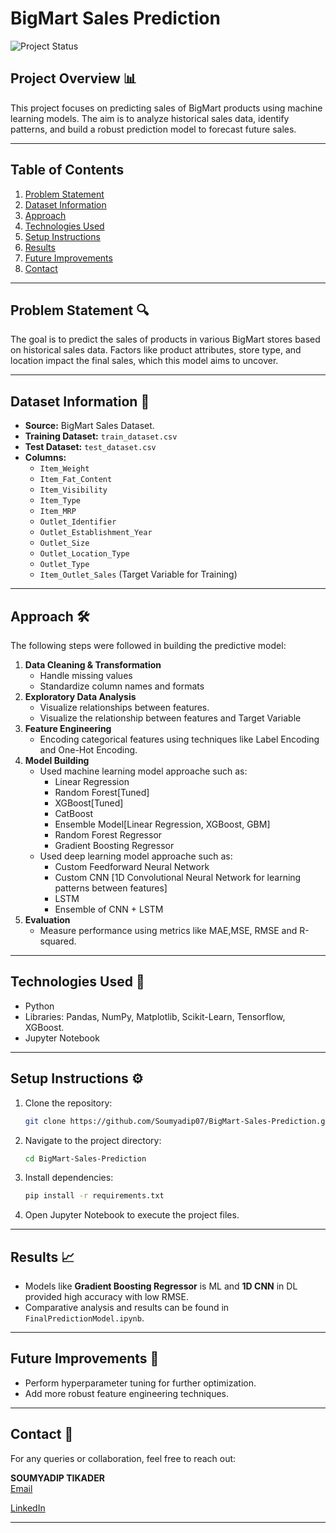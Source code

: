 # **BigMart Sales Prediction**

![Project Status](https://img.shields.io/badge/Status-Active-brightgreen)

## **Project Overview** 📊
This project focuses on predicting sales of BigMart products using machine learning models. The aim is to analyze historical sales data, identify patterns, and build a robust prediction model to forecast future sales.

---

## **Table of Contents**
1. [Problem Statement](#problem-statement)
2. [Dataset Information](#dataset-information)
3. [Approach](#approach)
4. [Technologies Used](#technologies-used)
5. [Setup Instructions](#setup-instructions)
6. [Results](#results)
7. [Future Improvements](#future-improvements)
8. [Contact](#contact)

---

## **Problem Statement** 🔍
The goal is to predict the sales of products in various BigMart stores based on historical sales data. Factors like product attributes, store type, and location impact the final sales, which this model aims to uncover.

---

## **Dataset Information** 📂
- **Source:** BigMart Sales Dataset.
- **Training Dataset:** `train_dataset.csv`
- **Test Dataset:** `test_dataset.csv`
- **Columns:**
  - `Item_Weight`
  - `Item_Fat_Content`
  - `Item_Visibility`
  - `Item_Type`
  - `Item_MRP`
  - `Outlet_Identifier`
  - `Outlet_Establishment_Year`
  - `Outlet_Size`
  - `Outlet_Location_Type`
  - `Outlet_Type`
  - `Item_Outlet_Sales` (Target Variable for Training)

---

## **Approach** 🛠️
The following steps were followed in building the predictive model:
1. **Data Cleaning & Transformation**
   - Handle missing values
   - Standardize column names and formats
2. **Exploratory Data Analysis**
   - Visualize relationships between features.
   - Visualize the relationship between features and Target Variable
4. **Feature Engineering**
   - Encoding categorical features using techniques like Label Encoding and One-Hot Encoding.
5. **Model Building**
   - Used machine learning model approache such as:
     - Linear Regression
     - Random Forest[Tuned]
     - XGBoost[Tuned]
     - CatBoost
     - Ensemble Model[Linear Regression, XGBoost, GBM]
     - Random Forest Regressor
     - Gradient Boosting Regressor
   - Used deep learning model approache such as:
     - Custom Feedforward Neural Network
     - Custom CNN [1D Convolutional Neural Network for learning patterns between features]
     - LSTM
     - Ensemble of CNN + LSTM
6. **Evaluation**
   - Measure performance using metrics like MAE,MSE, RMSE and R-squared.

---

## **Technologies Used** 🚀
- Python
- Libraries: Pandas, NumPy, Matplotlib, Scikit-Learn, Tensorflow, XGBoost.
- Jupyter Notebook

---

## **Setup Instructions** ⚙️
1. Clone the repository:
   ```bash
   git clone https://github.com/Soumyadip07/BigMart-Sales-Prediction.git
   ```
2. Navigate to the project directory:
   ```bash
   cd BigMart-Sales-Prediction
   ```
3. Install dependencies:
   ```bash
   pip install -r requirements.txt
   ```
4. Open Jupyter Notebook to execute the project files.

---

## **Results** 📈
- Models like **Gradient Boosting Regressor** is ML and **1D CNN** in DL provided high accuracy with low RMSE.
- Comparative analysis and results can be found in `FinalPredictionModel.ipynb`.

---

## **Future Improvements** 🚀
- Perform hyperparameter tuning for further optimization.
- Add more robust feature engineering techniques.

---

## **Contact** 📧
For any queries or collaboration, feel free to reach out:

**SOUMYADIP TIKADER**  
[Email](soumyadiptikader@gmail.com) 

[LinkedIn](https://www.linkedin.com/in/soumyadip-tikader-605393188/)

---
